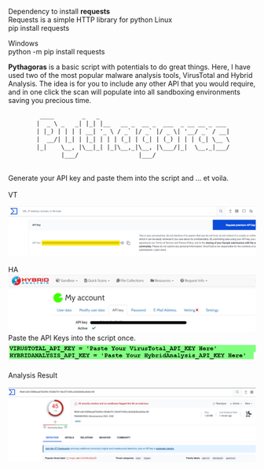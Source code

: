 Dependency to install
**requests**
<br>
Requests is a simple HTTP library for python
Linux
<br>
pip install requests

Windows
<br>
python -m pip install requests

**Pythagoras** is a basic script with potentials to do great things. 
Here, I have used two of the most popular malware analysis tools, VirusTotal and Hybrid Analysis. 
The idea is for you to include any other API that you would require, and in one click the scan will populate into all sandboxing environments saving you precious time.
<br>                 

             ____        _   _                                     
            |  _ \ _   _| |_| |__   __ _  __ _  ___  _ __ __ _ ___ 
            | |_) | | | | __| '_ \ / _` |/ _` |/ _ \| '__/ _` / __|
            |  __/| |_| | |_| | | | (_| | (_| | (_) | | | (_| \__ \
            |_|    \__, |\__|_| |_|\__,_|\__, |\___/|_|  \__,_|___/
                   |___/                 |___/




<br>
Generate your API key and paste them into the script and … et voila.
<br>
<br>
VT

![](https://github.com/Gracchi/Project-Venus/blob/main/docs/VT%20API.png)  
<br>
HA
<br>
![](https://github.com/Gracchi/Project-Venus/blob/main/docs/HA%20API.png)
<br>
Paste the API Keys into the script once.
<br>
![](https://github.com/Gracchi/Project-Venus/blob/main/docs/paste%20your%20API%20Here.png)
<br>
<br>
Analysis Result
<br>
<br>
![](https://github.com/Gracchi/Project-Venus/blob/main/docs/Sample%20of%20scan%20results.png)

